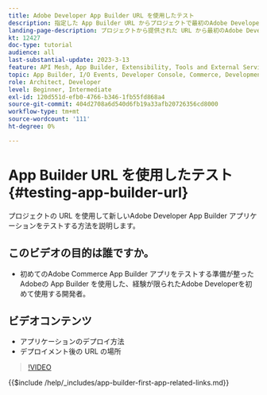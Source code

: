 ```yaml
---
title: Adobe Developer App Builder URL を使用したテスト
description: 指定した App Builder URL からプロジェクトで最初のAdobe Developer App Builder アプリをテストする方法を説明します。
landing-page-description: プロジェクトから提供された URL から最初のAdobe Developer App Builder アプリをテストする方法を説明します。
kt: 12427
doc-type: tutorial
audience: all
last-substantial-update: 2023-3-13
feature: API Mesh, App Builder, Extensibility, Tools and External Services, Backend Development
topic: App Builder, I/O Events, Developer Console, Commerce, Development, Integrations
role: Architect, Developer
level: Beginner, Intermediate
exl-id: 120d551d-efb0-4766-b346-1fb55fd868a4
source-git-commit: 404d2708a6d540d6fb19a33afb20726356cd8000
workflow-type: tm+mt
source-wordcount: '111'
ht-degree: 0%

---
```


# App Builder URL を使用したテスト {#testing-app-builder-url}

プロジェクトの URL を使用して新しいAdobe Developer App Builder アプリケーションをテストする方法を説明します。

## このビデオの目的は誰ですか。

* 初めてのAdobe Commerce App Builder アプリをテストする準備が整ったAdobeの App Builder を使用した、経験が限られたAdobe Developerを初めて使用する開発者。

## ビデオコンテンツ

* アプリケーションのデプロイ方法
* デプロイメント後の URL の場所

>[!VIDEO](https://video.tv.adobe.com/v/3416664?quality=12&learn=on)

{{$include /help/_includes/app-builder-first-app-related-links.md}}
